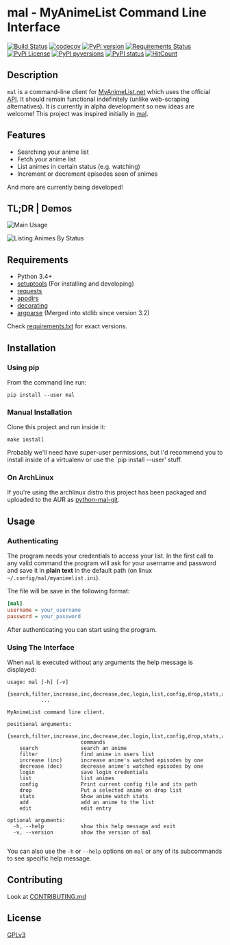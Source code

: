 # mal - MyAnimeList Command Line Interface

[![Build Status](https://travis-ci.org/ryukinix/mal.svg?branch=master)](https://travis-ci.org/ryukinix/mal)
[![codecov](https://codecov.io/gh/ryukinix/mal/branch/master/graph/badge.svg)](https://codecov.io/gh/ryukinix/mal)
[![PyPi version](https://img.shields.io/pypi/v/mal.svg)](https://pypi.python.org/pypi/mal/)
[![Requirements Status](https://requires.io/github/ryukinix/mal/requirements.svg?branch=master)](https://requires.io/github/ryukinix/mal/requirements/?branch=master)
[![PyPi License](https://img.shields.io/pypi/l/mal.svg)](https://pypi.python.org/pypi/mal/)
[![PyPI pyversions](https://img.shields.io/pypi/pyversions/mal.svg)](https://pypi.python.org/pypi/mal/)
[![PyPI status](https://img.shields.io/pypi/status/mal.svg)](https://pypi.python.org/pypi/mal/)
[![HitCount](https://hitt.herokuapp.com/ryukinix/mal.svg)](https://github.com/ryukinix/mal)


## Description

`mal` is a command-line client for [MyAnimeList.net](http://myanimelist.net/) which uses the official [API](http://myanimelist.net/modules.php?go=api).
It should remain functional indefinitely (unlike web-scraping alternatives).
It is currently in alpha development so new ideas are welcome!
This project was inspired initially in [mal](https://github.com/pushrax/mal).

## Features

* Searching your anime list
* Fetch your anime list
* List animes in certain status (e.g. watching)
* Increment or decrement episodes seen of animes

And more are currently being developed!

## TL;DR | Demos

![Main Usage](https://cloud.githubusercontent.com/assets/7642878/19803847/59295fd0-9ce1-11e6-9292-7e52266de4af.gif)


![Listing Animes By Status](https://cloud.githubusercontent.com/assets/7642878/19803846/59157a9c-9ce1-11e6-93a7-30665ae859bf.gif)

## Requirements

- Python 3.4+
- [setuptools](https://pypi.python.org/pypi/setuptools/3.5.1) (For installing and developing)
- [requests](http://docs.python-requests.org/en/latest/index.html)
- [appdirs](https://pypi.python.org/pypi/appdirs)
- [decorating](https://pypi.python.org/pypi/decorating/)
- [argparse](https://docs.python.org/3.5/library/argparse.html) (Merged into stdlib since version 3.2)

Check [requirements.txt](requirements.txt) for exact versions.

## Installation

### Using pip

From the command line run:

```
pip install --user mal
```

### Manual Installation

Clone this project and run inside it:

```
make install
```

Probably we'll need have super-user permissions, but I'd recommend you
to install inside of a virtualenv or use the `pip install --user' stuff.

### On ArchLinux

If you're using the archlinux distro this project has been packaged and uploaded to
the AUR as [python-mal-git](https://aur.archlinux.org/packages/python-mal-git).

## Usage

### Authenticating

The program needs your credentials to access your list. In the first call to any valid command the program will ask for your username and password and save it in **plain text** in the default path (on linux `~/.config/mal/myanimelist.ini`).

The file will be save in the following format:


```ini
[mal]
username = your_username
password = your_password

```

After authenticating you can start using the program.

### Using The Interface

When `mal` is executed without any arguments the help message is displayed:

```
usage: mal [-h] [-v]
           {search,filter,increase,inc,decrease,dec,login,list,config,drop,stats,add,edit}
           ...

MyAnimeList command line client.

positional arguments:
  {search,filter,increase,inc,decrease,dec,login,list,config,drop,stats,add,edit}
                        commands
    search              search an anime
    filter              find anime in users list
    increase (inc)      increase anime's watched episodes by one
    decrease (dec)      decrease anime's watched episodes by one
    login               save login credentials
    list                list animes
    config              Print current config file and its path
    drop                Put a selected anime on drop list
    stats               Show anime watch stats
    add                 add an anime to the list
    edit                edit entry

optional arguments:
  -h, --help            show this help message and exit
  -v, --version         show the version of mal


```

You can also use the `-h` or `--help` options on `mal` or any of its subcommands to see specific help message.


## Contributing

Look at [CONTRIBUTING.md](CONTRIBUTING.md)


## License

[GPLv3](LICENSE)
